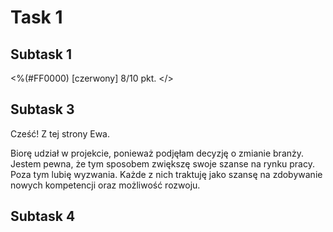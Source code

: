 # **Task 1**
## **Subtask 1**
<%(#F​​F000​0) [czerwony] 8/10 pkt. </>
## **Subtask 3**
Cześć! Z tej strony Ewa. 

Biorę udział w projekcie, ponieważ podjęłam decyzję o zmianie branży. Jestem pewna, że tym sposobem zwiększę swoje szanse na rynku pracy. Poza tym lubię wyzwania. Każde z nich traktuję jako szansę na zdobywanie nowych kompetencji oraz możliwość rozwoju. 
## **Subtask 4**
